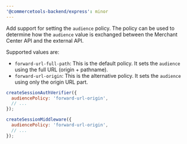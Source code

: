 ```yaml
---
'@commercetools-backend/express': minor
---
```


Add support for setting the `audience` policy. The policy can be used to determine how the `audience` value is exchanged between the Merchant Center API and the external API.

Supported values are:

- `forward-url-full-path`: This is the default policy. It sets the `audience` using the full URL (origin + pathname).
- `forward-url-origin`: This is the alternative policy. It sets the `audience` using only the origin URL part.

```js
createSessionAuthVerifier({
  audiencePolicy: 'forward-url-origin',
  // ...
});

createSessionMiddleware({
  audiencePolicy: 'forward-url-origin',
  // ...
});

```

